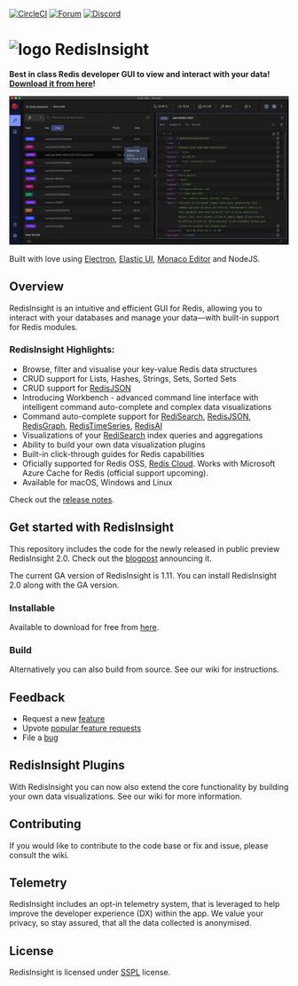[![CircleCI](https://circleci.com/gh/RedisInsight/RedisInsight/tree/latest.svg?style=svg)](https://circleci.com/gh/RedisInsight/RedisInsight/tree/latest)
[![Forum](https://img.shields.io/badge/Forum-RedisInsight-red)](https://forum.redis.com/c/redisinsight/65)
[![Discord](https://img.shields.io/discord/697882427875393627?style=flat-square)](https://discord.gg/QUkjSsk)

# <img src="https://redis.com/wp-content/uploads/2019/11/ico-redisinsight.svg" alt="logo" width="25"/>  RedisInsight

**Best in class Redis developer GUI to view and interact with your data! [Download it from here](https://redis.com/redis-enterprise/redis-insight/#insight-form)!**

![RedisInsight Browser screenshot](/.github/redisinsight_browser.png)

Built with love using [Electron](https://www.electronjs.org/), [Elastic UI](https://elastic.github.io/eui/#/), [Monaco Editor](https://microsoft.github.io/monaco-editor/) and NodeJS.

## Overview

RedisInsight is an intuitive and efficient GUI for Redis, allowing you to interact with your databases and manage your data—with built-in support for Redis modules.

### RedisInsight Highlights:

* Browse, filter and visualise your key-value Redis data structures
* CRUD support for Lists, Hashes, Strings, Sets, Sorted Sets 
* CRUD support for [RedisJSON](https://oss.redis.com/redisjson/)
* Introducing Workbench - advanced command line interface with intelligent command auto-complete and complex data visualizations
* Command auto-complete support for [RediSearch](https://oss.redis.com/redisearch/), [RedisJSON](https://oss.redis.com/redisjson/), [RedisGraph](https://oss.redis.com/redisgraph/), [RedisTimeSeries](https://oss.redis.com/redistimeseries/), [RedisAI](https://oss.redis.com/redisai/)
* Visualizations of your [RediSearch](https://oss.redis.com/redisearch/) index queries and aggregations
* Ability to build your own data visualization plugins
* Built-in click-through guides for Redis capabilities
* Oficially supported for Redis OSS, [Redis Cloud](https://redis.com/try-free/). Works with Microsoft Azure Cache for Redis (official support upcoming).
* Available for macOS, Windows and Linux 

Check out the [release notes](https://docs.redis.com/latest/ri/release-notes/). 

## Get started with RedisInsight

This repository includes the code for the newly released in public preview RedisInsight 2.0. Check out the [blogpost](https://redis.com/blog/introducing-redisinsight-2/) announcing it. 

The current GA version of RedisInsight is 1.11. You can install RedisInsight 2.0 along with the GA version. 

### Installable 
Available to download for free from [here](https://redis.com/redis-enterprise/redis-insight/#insight-form). 

### Build 
Alternatively you can also build from source. See our wiki for instructions.

## Feedback

* Request a new [feature](https://github.com/RedisInsight/RedisInsight/issues/new?assignees=&labels=&template=feature_request.md&title=%5BFeature+Request%5D%3A)
* Upvote [popular feature requests](https://github.com/RedisInsight/RedisInsight/issues?q=is%3Aopen+is%3Aissue+label%3Afeature+sort%3Areactions-%2B1-desc)
* File a [bug](https://github.com/RedisInsight/RedisInsight/issues/new?assignees=&labels=&template=bug_report.md&title=%5BBug%5D%3A)


## RedisInsight Plugins

With RedisInsight you can now also extend the core functionality by building your own data visualizations. See our wiki for more information.

## Contributing

If you would like to contribute to the code base or fix and issue, please consult the wiki.

## Telemetry

RedisInsight includes an opt-in telemetry system, that is leveraged to help improve the developer experience (DX) within the app. We value your privacy, so stay assured, that all the data collected is anonymised.

## License 

RedisInsight is licensed under [SSPL](/LICENSE) license.

